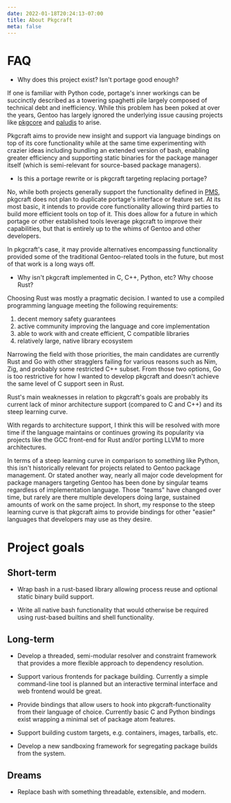 ```yaml
---
date: 2022-01-18T20:24:13-07:00
title: About Pkgcraft
meta: false
---
```


# FAQ

- Why does this project exist? Isn't portage good enough?

If one is familiar with Python code, portage's inner workings can be succinctly
described as a towering spaghetti pile largely composed of technical debt and
inefficiency. While this problem has been poked at over the years, Gentoo has
largely ignored the underlying issue causing projects like
[pkgcore](https://github.com/pkgcore) and
[paludis](https://paludis.exherbo.org/) to arise.

Pkgcraft aims to provide new insight and support via language bindings on top
of its core functionality while at the same time experimenting with crazier
ideas including bundling an extended version of bash, enabling greater
efficiency and supporting static binaries for the package manager itself (which
is semi-relevant for source-based package managers).

- Is this a portage rewrite or is pkgcraft targeting replacing portage?

No, while both projects generally support the functionality defined in
[PMS](https://wiki.gentoo.org/wiki/Package_Manager_Specification), pkgcraft
does not plan to duplicate portage's interface or feature set. At its most
basic, it intends to provide core functionality allowing third parties to build
more efficient tools on top of it. This does allow for a future in which
portage or other established tools leverage pkgcraft to improve their
capabilities, but that is entirely up to the whims of Gentoo and other
developers.

In pkgcraft's case, it may provide alternatives encompassing functionality
provided some of the traditional Gentoo-related tools in the future, but most
of that work is a long ways off.

- Why isn't pkgcraft implemented in C, C++, Python, etc? Why choose Rust?

Choosing Rust was mostly a pragmatic decision. I wanted to use a compiled
programming language meeting the following requirements:

1. decent memory safety guarantees
2. active community improving the language and core implementation
3. able to work with and create efficient, C compatible libraries
4. relatively large, native library ecosystem

Narrowing the field with those priorities, the main candidates are currently
Rust and Go with other stragglers failing for various reasons such as Nim, Zig,
and probably some restricted C++ subset. From those two options, Go is too
restrictive for how I wanted to develop pkgcraft and doesn't achieve the same
level of C support seen in Rust.

Rust's main weaknesses in relation to pkgcraft's goals are probably its current
lack of minor architecture support (compared to C and C++) and its steep
learning curve.

With regards to architecture support, I think this will be resolved with more
time if the language maintains or continues growing its popularity via projects
like the GCC front-end for Rust and/or porting LLVM to more architectures.

In terms of a steep learning curve in comparison to something like Python, this
isn't historically relevant for projects related to Gentoo package management.
Or stated another way, nearly all major code development for package managers
targeting Gentoo has been done by singular teams regardless of implementation
language. Those "teams" have changed over time, but rarely are there multiple
developers doing large, sustained amounts of work on the same project. In
short, my response to the steep learning curve is that pkgcraft aims to provide
bindings for other "easier" languages that developers may use as they desire.

# Project goals

## Short-term

- Wrap bash in a rust-based library allowing process reuse and optional static
  binary build support.

- Write all native bash functionality that would otherwise be required using
  rust-based builtins and shell functionality.

## Long-term

- Develop a threaded, semi-modular resolver and constraint framework that
  provides a more flexible approach to dependency resolution.

- Support various frontends for package building. Currently a simple
  command-line tool is planned but an interactive terminal interface and web
  frontend would be great.

- Provide bindings that allow users to hook into pkgcraft-functionality from
  their language of choice. Currently basic C and Python bindings exist
  wrapping a minimal set of package atom features.

- Support building custom targets, e.g. containers, images, tarballs, etc.

- Develop a new sandboxing framework for segregating package builds from the
  system.

## Dreams

- Replace bash with something threadable, extensible, and modern.
